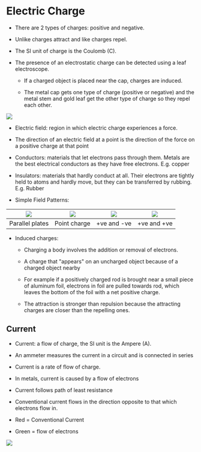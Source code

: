 # Electric Charge

-   There are 2 types of charges: positive and negative.

-   Unlike charges attract and like charges repel.

-   The SI unit of charge is the Coulomb (C).

-   The presence of an electrostatic charge can be detected using a leaf electroscope.

    -   If a charged object is placed near the cap, charges are induced.

    -   The metal cap gets one type of charge (positive or negative) and the metal stem and gold leaf get the other type of charge so they repel each other.

![](https://images.znotes.org/cie/igcse/physics-0625/image034.png)

-   Electric field: region in which electric charge experiences a force.

-   The direction of an electric field at a point is the direction of the force on a positive charge at that point

-   Conductors: materials that let electrons pass through them. Metals are the best electrical conductors as they have free electrons. E.g. copper

-   Insulators: materials that hardly conduct at all. Their electrons are tightly held to atoms and hardly move, but they can be transferred by rubbing. E.g. Rubber

-   Simple Field Patterns:

| ![](https://images.znotes.org/cie/igcse/physics-0625/image035.png) | ![](https://images.znotes.org/cie/igcse/physics-0625/image036.png) | ![](https://images.znotes.org/cie/igcse/physics-0625/image037.png) | ![](https://images.znotes.org/cie/igcse/physics-0625/image038.png) |
| --- | --- | --- | --- |
| Parallel plates | Point charge | +ve and -ve | +ve and +ve |

-   Induced charges:

    -   Charging a body involves the addition or removal of electrons.

    -   A charge that "appears" on an uncharged object because of a charged object nearby

    -   For example if a positively charged rod is brought near a small piece of aluminum foil, electrons in foil are pulled towards rod, which leaves the bottom of the foil with a net positive charge.

    -   The attraction is stronger than repulsion because the attracting charges are closer than the repelling ones.


 Current
-------

-   Current: a flow of charge, the SI unit is the Ampere (A).

-   An ammeter measures the current in a circuit and is connected in series

-   Current is a rate of flow of charge.

-   In metals, current is caused by a flow of electrons

-   Current follows path of least resistance

-   Conventional current flows in the direction opposite to that which electrons flow in.

-   Red = Conventional Current

-   Green = flow of electrons

![](https://images.znotes.org/cie/igcse/physics-0625/image065.png)
